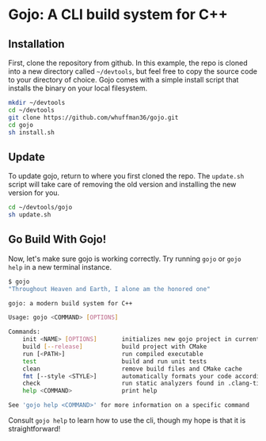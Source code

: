 # Gojo: A CLI build system for C++

## Installation

First, clone the repository from github. In this example, the repo is cloned into a new directory called `~/devtools`, but feel free to copy the source code to your directory of choice. Gojo comes with a simple install script that installs the binary on your local filesystem.

```bash
mkdir ~/devtools
cd ~/devtools
git clone https://github.com/whuffman36/gojo.git
cd gojo
sh install.sh
```

## Update

To update gojo, return to where you first cloned the repo. The `update.sh` script will take care of removing the old version and installing the new version for you.

```bash
cd ~/devtools/gojo
sh update.sh
```

## Go Build With Gojo!

Now, let's make sure gojo is working correctly. Try running `gojo` or `gojo help` in a new terminal instance.

```bash
$ gojo
"Throughout Heaven and Earth, I alone am the honored one"

gojo: a modern build system for C++

Usage: gojo <COMMAND> [OPTIONS]

Commands:
    init <NAME> [OPTIONS]       initializes new gojo project in current directory
    build [--release]           build project with CMake
    run [<PATH>]                run compiled executable
    test                        build and run unit tests
    clean                       remove build files and CMake cache
    fmt [--style <STYLE>]       automatically formats your code according to the style provided
    check                       run static analyzers found in .clang-tidy
    help <COMMAND>              print help

See 'gojo help <COMMAND>' for more information on a specific command

```

Consult `gojo help` to learn how to use the cli, though my hope is that it is straightforward!
